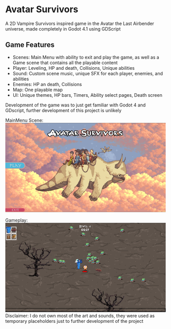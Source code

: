 # Avatar Survivors

A 2D Vampire Survivors inspired game in the Avatar the Last Airbender universe, made completely in Godot 4.1 using GDScript

## Game Features

- Scenes: Main Menu with ability to exit and play the game, as well as a Game scene that contains all the playable content
- Player: Leveling, HP and death, Collisions, Unique abilities 
- Sound: Custom scene music, unique SFX for each player, enemies, and abilities
- Enemies: HP an death, Collisions
- Map: One playable map
- UI: Unique themes, HP bars, Timers, Ability select pages, Death screen


Development of the game was to just get familiar with Godot 4 and GDscript, further development of this project is unlikely

MainMenu Scene:
![alt text](https://github.com/BFord99/Avatar-Survivors/blob/main/mainmenu.png "mainmenu")

Gameplay:
![alt text](https://github.com/BFord99/Avatar-Survivors/blob/main/gameplay.png "mainmenu")
Disclaimer: I do not own most of the art and sounds, they were used as temporary placeholders just to further development of the project
